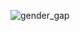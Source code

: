![gender_gap](https://github.com/d-hackmt/DATA-EXPLORATION/assets/113240252/9772a39c-e15b-41ae-bed6-18ba19c7e138)
